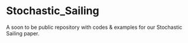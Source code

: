 # Stochastic_Sailing
A soon to be public repository with codes &amp; examples for our Stochastic Sailing paper.
